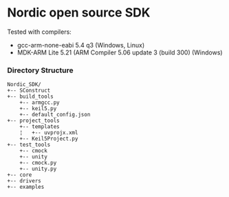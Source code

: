 # Nordic open source SDK

Tested with compilers:
 - gcc-arm-none-eabi 5.4 q3 (Windows, Linux)
 - MDK-ARM Lite 5.21 (ARM Compiler 5.06 update 3 (build 300) (Windows)

### Directory Structure
```
Nordic_SDK/
+-- SConstruct
+-- build_tools
    +-- armgcc.py
    +-- keil5.py
    +-- default_config.json
+-- project_tools
    +-- templates
    ¦   +-- uvprojx.xml
    +-- Keil5Project.py
+-- test_tools
    +-- cmock
    +-- unity
    +-- cmock.py
    +-- unity.py
+-- core
+-- drivers
+-- examples
```
